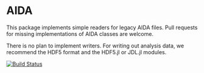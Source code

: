 # AIDA
This package implements simple readers for legacy AIDA files.
Pull requests for missing implementations of AIDA classes are welcome.

There is no plan to implement writers. For writing out analysis data, we recommend the HDF5 format and the HDF5.jl or JDL.jl modules.

[![Build Status](https://travis-ci.org/jstrube/AIDA.jl.svg?branch=master)](https://travis-ci.org/jstrube/AIDA.jl)

